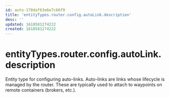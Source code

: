 ```yaml
---
id: auto-178daf63e6e7c66f9
title: 'entityTypes.router.config.autoLink.description'
desc: ''
updated: 1618581274222
created: 1618581274222
---
```

# entityTypes.router.config.autoLink.description

Entity type for configuring auto-links.  Auto-links are links whose lifecycle is managed by the router.  These are typically used to attach to waypoints on remote containers (brokers, etc.).